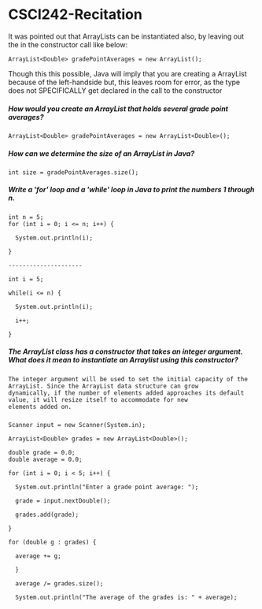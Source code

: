 # CSCI242-Recitation

It was pointed out that ArrayLists can be instantiated also, by leaving out the <Double> in the constructor call like below:
```
ArrayList<Double> gradePointAverages = new ArrayList();
```
Though this this possible, Java will imply that you are creating a <Double> ArrayList because of the left-handside but,
this leaves room for error, as the type does not SPECIFICALLY get declared in the call to the constructor

##### How would you create an ArrayList that holds several grade point averages?
```
ArrayList<Double> gradePointAverages = new ArrayList<Double>();
```

##### How can we determine the size of an ArrayList in Java?
```
int size = gradePointAverages.size();
```
##### Write a 'for' loop and a 'while' loop in Java to print the numbers 1 through n.
```
int n = 5;
for (int i = 0; i <= n; i++) {

  System.out.println(i);
  
}

---------------------

int i = 5;

while(i <= n) {  

  System.out.println(i);
  
  i++;
  
}
```
##### The ArrayList class has a constructor that takes an integer argument. What does it mean to instantiate an Arraylist using this constructor?
```
The integer argument will be used to set the initial capacity of the ArrayList. Since the ArrayList data structure can grow
dynamically, if the number of elements added approaches its default value, it will resize itself to accommodate for new
elements added on.
```
##### 
```
Scanner input = new Scanner(System.in);

ArrayList<Double> grades = new ArrayList<Double>();

double grade = 0.0;
double average = 0.0;

for (int i = 0; i < 5; i++) {

  System.out.println("Enter a grade point average: ");
  
  grade = input.nextDouble();
  
  grades.add(grade);

}

for (double g : grades) {

  average += g;
  
  }
  
  average /= grades.size();
  
  System.out.println("The average of the grades is: " + average);
```
  







